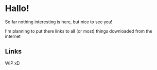 # Hallo!
So far nothing interesting is here, but nice to see you!

I'm planning to put there links to all (or most) things 
downloaded from the internet

## Links
WIP xD
